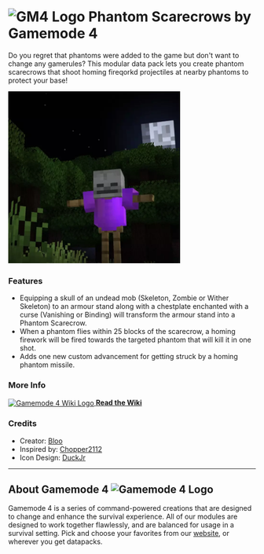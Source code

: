# <img src="https://raw.githubusercontent.com/Gamemode4Dev/GM4_Datapacks/master/base/images/gm4_logo.png" alt="GM4 Logo" width="32" /> Phantom Scarecrows by Gamemode 4<!--$pmc:delete-->

Do you regret that phantoms were added to the game but don't want to change any gamerules? This modular data pack lets you create phantom scarecrows that shoot homing fireqorkd projectiles at nearby phantoms to protect your base! <!--$pmc:headerSize-->

<img src="https://raw.githubusercontent.com/Gamemode4Dev/GM4_Datapacks/master/gm4_phantom_scarecrows/images/phantom_scarecrows.webp" alt="Phantom Scarecrow firing missile" height="350"/>  <!--$modrinth:replaceWithVideo--> <!--$pmc:delete-->

### Features
- Equipping a skull of an undead mob (Skeleton, Zombie or Wither Skeleton) to an armour stand along with a chestplate enchanted with a curse (Vanishing or Binding) will transform the armour stand into a Phantom Scarecrow.
- When a phantom flies within 25 blocks of the scarecrow, a homing firework will be fired towards the targeted phantom that will kill it in one shot.
- Adds one new custom advancement for getting struck by a homing phantom missile.

### More Info
[<img src="https://raw.githubusercontent.com/Gamemode4Dev/GM4_Datapacks/master/base/images/gm4_wiki_logo.png" alt="Gamemode 4 Wiki Logo" width="40" align="center"/> **Read the Wiki**](https://wiki.gm4.co/wiki/Phantom_Scarecrows)

### Credits
- Creator: [Bloo](https://twitter.com/Bloo_dev)
- Inspired by: [Chopper2112](https://twitter.com/TheChopper2112)
- Icon Design: [DuckJr](https://twitter.com/DuckJr94)

---
## About Gamemode 4 <img src="https://raw.githubusercontent.com/Gamemode4Dev/GM4_Datapacks/master/base/images/gm4_logo.png" alt="Gamemode 4 Logo" width="20"/>
Gamemode 4 is a series of command-powered creations that are designed to change and enhance the survival experience. All of our modules are designed to work together flawlessly, and are balanced for usage in a survival setting. Pick and choose your favorites from our [website](https://gm4.co), or wherever you get datapacks.